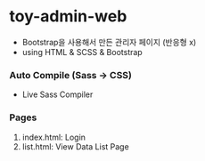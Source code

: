 # toy-admin-web
- Bootstrap을 사용해서 만든 관리자 페이지 (반응형 x)
- using HTML &amp; SCSS &amp; Bootstrap

### Auto Compile (Sass -> CSS)
- Live Sass Compiler

### Pages
1. index.html: Login
2. list.html: View Data List Page
